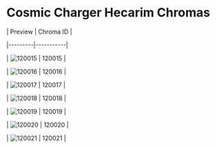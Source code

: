 # Cosmic Charger Hecarim Chromas


| Preview | Chroma ID |

|---------|-----------|

| ![120015](https://raw.communitydragon.org/latest/plugins/rcp-be-lol-game-data/global/default/v1/champion-chroma-images/120/120015.png) | 120015 |

| ![120016](https://raw.communitydragon.org/latest/plugins/rcp-be-lol-game-data/global/default/v1/champion-chroma-images/120/120016.png) | 120016 |

| ![120017](https://raw.communitydragon.org/latest/plugins/rcp-be-lol-game-data/global/default/v1/champion-chroma-images/120/120017.png) | 120017 |

| ![120018](https://raw.communitydragon.org/latest/plugins/rcp-be-lol-game-data/global/default/v1/champion-chroma-images/120/120018.png) | 120018 |

| ![120019](https://raw.communitydragon.org/latest/plugins/rcp-be-lol-game-data/global/default/v1/champion-chroma-images/120/120019.png) | 120019 |

| ![120020](https://raw.communitydragon.org/latest/plugins/rcp-be-lol-game-data/global/default/v1/champion-chroma-images/120/120020.png) | 120020 |

| ![120021](https://raw.communitydragon.org/latest/plugins/rcp-be-lol-game-data/global/default/v1/champion-chroma-images/120/120021.png) | 120021 |